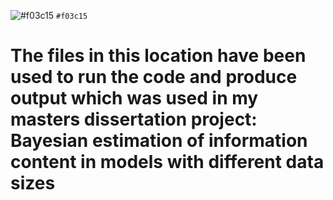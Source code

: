 ![#f03c15](https://placehold.it/15/f03c15/000000?text=+) `#f03c15`
# The files in this location have been used to run the code and produce output which was used in my masters dissertation project: Bayesian estimation of information content in models with different data sizes
